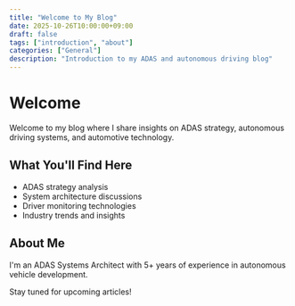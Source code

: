 ```yaml
---
title: "Welcome to My Blog"
date: 2025-10-26T10:00:00+09:00
draft: false
tags: ["introduction", "about"]
categories: ["General"]
description: "Introduction to my ADAS and autonomous driving blog"
---
```


# Welcome

Welcome to my blog where I share insights on ADAS strategy, autonomous driving systems, and automotive technology.

## What You'll Find Here

- ADAS strategy analysis
- System architecture discussions
- Driver monitoring technologies
- Industry trends and insights

## About Me

I'm an ADAS Systems Architect with 5+ years of experience in autonomous vehicle development.

Stay tuned for upcoming articles!

